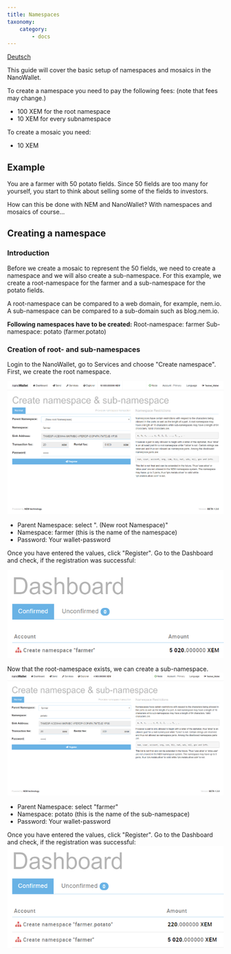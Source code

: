 ```yaml
---
title: Namespaces
taxonomy:
    category:
        - docs
---
```


[Deutsch](https://forum.nem.io/t/how-to-make-your-first-namespace-and-mosaic/3898/2)

This guide will cover the basic setup of namespaces and mosaics in the NanoWallet.

To create a namespace you need to pay the following fees: (note that fees may change.)
- 100 XEM for the root namespace
- 10 XEM for every subnamespace
 
To create a mosaic you need:
- 10 XEM

## Example 
You are a farmer with 50 potato fields. Since 50 fields are too many for yourself, you start to think about selling some of the fields to investors. 

How can this be done with NEM and NanoWallet?
With namespaces and mosaics of course...

## Creating a namespace
### Introduction
Before we create a mosaic to represent the 50 fields, we need to create a namespace and we will also create a sub-namespace. For this example, we create a root-namespace for the farmer and a sub-namespace for the potato fields.

A root-namespace can be compared to a web domain, for example, nem.io. 
A sub-namespace can be compared to a sub-domain such as blog.nem.io.

**Following namespaces have to be created:**
Root-namespace: farmer
Sub-namespace: potato (farmer.potato)
### Creation of root- and sub-namespaces
Login to the NanoWallet, go to Services and choose "Create namespace".
First, we create the root namespace.

![](ReVopg1.png)

- Parent Namespace: select ". (New root Namespace)"
- Namespace: farmer (this is the name of the namespace)
- Password: Your wallet-password

Once you have entered the values, click "Register". Go to the Dashboard and check, if the registration was successful:

![](caUyzq1.png)

Now that the root-namespace exists, we can create a sub-namespace.
![](36c2quM.png)

- Parent Namespace: select "farmer"
- Namespace: potato (this is the name of the sub-namespace)
- Password: Your wallet-password

Once you have entered the values, click "Register". Go to the Dashboard and check, if the registration was successful:
![](Mf8gous.png)
